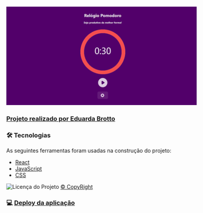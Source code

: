  <p align="center"> <img windth="470" src="banner.PNG">
 
 <p align="center">
  <a href="https://github.com/eduardabrotto">
   <h3> Projeto realizado por Eduarda Brotto </h3>
  </a>
 
### 🛠 Tecnologias

As seguintes ferramentas foram usadas na construção do projeto:

- [React](https://pt-br.reactjs.org/)
- [JavaScript](https://www.javascript.com/)
- [CSS](https://developer.mozilla.org/pt-BR/docs/Web/CSS)

</a>

  <img alt="Licença do Projeto" src="https://img.shields.io/badge/LICENSE-MIT-green"/> [© CopyRight](https://github.com/eduardabrotto/timerapp/blob/7eeb0925f42e74df04c15ca0aea4af97e39ff1c9/LICENSE)
  
  
### 💻 [Deploy da aplicação](https://pomodorodavila.netlify.app/)
<p>

